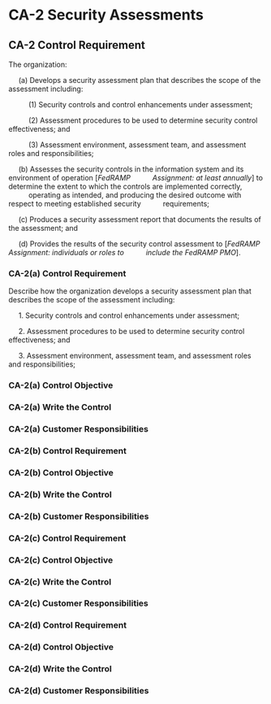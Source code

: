 # CA-2 Security Assessments
## CA-2 Control Requirement
The organization:

&nbsp;&nbsp;&nbsp;&nbsp;&nbsp;(a)  Develops a security assessment plan that describes the scope of the assessment including:

&nbsp;&nbsp;&nbsp;&nbsp;&nbsp;&nbsp;&nbsp;&nbsp;&nbsp;&nbsp;(1)  Security controls and control enhancements under assessment;

&nbsp;&nbsp;&nbsp;&nbsp;&nbsp;&nbsp;&nbsp;&nbsp;&nbsp;&nbsp;(2)  Assessment procedures to be used to determine security control effectiveness; and

&nbsp;&nbsp;&nbsp;&nbsp;&nbsp;&nbsp;&nbsp;&nbsp;&nbsp;&nbsp;(3)  Assessment environment, assessment team, and assessment roles and responsibilities;

&nbsp;&nbsp;&nbsp;&nbsp;&nbsp;(b)  Assesses the security controls in the information system and its environment of operation [*FedRAMP &nbsp;&nbsp;&nbsp;&nbsp;&nbsp;&nbsp;&nbsp;&nbsp;&nbsp;&nbsp;Assignment: at least annually*] to determine the extent to which the controls are implemented correctly, &nbsp;&nbsp;&nbsp;&nbsp;&nbsp;&nbsp;&nbsp;&nbsp;&nbsp;&nbsp;operating as intended, and producing the desired outcome with respect to meeting established security &nbsp;&nbsp;&nbsp;&nbsp;&nbsp;&nbsp;&nbsp;&nbsp;&nbsp;&nbsp;requirements;

&nbsp;&nbsp;&nbsp;&nbsp;&nbsp;(c)  Produces a security assessment report that documents the results of the assessment; and

&nbsp;&nbsp;&nbsp;&nbsp;&nbsp;(d)  Provides the results of the security control assessment to [*FedRAMP Assignment: individuals or roles to &nbsp;&nbsp;&nbsp;&nbsp;&nbsp;&nbsp;&nbsp;&nbsp;&nbsp;&nbsp;include the FedRAMP PMO*].
### CA-2(a) Control Requirement
Describe how the organization develops a security assessment plan that describes the scope of the assessment including:

&nbsp;&nbsp;&nbsp;&nbsp;&nbsp;1.  Security controls and control enhancements under assessment;

&nbsp;&nbsp;&nbsp;&nbsp;&nbsp;2.  Assessment procedures to be used to determine security control effectiveness; and

&nbsp;&nbsp;&nbsp;&nbsp;&nbsp;3.  Assessment environment, assessment team, and assessment roles and responsibilities;
### CA-2(a) Control Objective
### CA-2(a) Write the Control
### CA-2(a) Customer Responsibilities

### CA-2(b) Control Requirement
### CA-2(b) Control Objective
### CA-2(b) Write the Control
### CA-2(b) Customer Responsibilities

### CA-2(c) Control Requirement
### CA-2(c) Control Objective
### CA-2(c) Write the Control
### CA-2(c) Customer Responsibilities

### CA-2(d) Control Requirement
### CA-2(d) Control Objective
### CA-2(d) Write the Control
### CA-2(d) Customer Responsibilities
